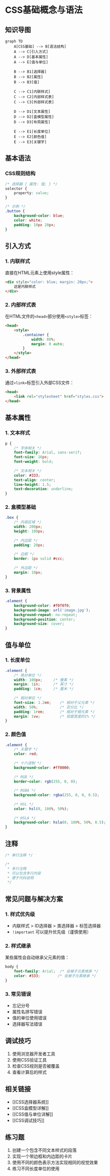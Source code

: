 # CSS基础概念与语法

## 知识导图
```mermaid
graph TD
    A[CSS基础] --> B[语法结构]
    A --> C[引入方式]
    A --> D[基本属性]
    A --> E[值与单位]
    
    B --> B1[选择器]
    B --> B2[属性]
    B --> B3[值]
    
    C --> C1[内联样式]
    C --> C2[内部样式表]
    C --> C3[外部样式表]
    
    D --> D1[文本属性]
    D --> D2[盒模型属性]
    D --> D3[布局属性]
    
    E --> E1[长度单位]
    E --> E2[颜色值]
    E --> E3[关键字]
```

## 基本语法

### CSS规则结构
```css
/* 选择器 { 属性: 值; } */
selector {
    property: value;
}

/* 示例 */
.button {
    background-color: blue;
    color: white;
    padding: 10px 20px;
}
```

## 引入方式

### 1. 内联样式
直接在HTML元素上使用style属性：
```html
<div style="color: blue; margin: 20px;">
    这是内联样式
</div>
```

### 2. 内部样式表
在HTML文件的`<head>`部分使用`<style>`标签：
```html
<head>
    <style>
        .container {
            width: 80%;
            margin: 0 auto;
        }
    </style>
</head>
```

### 3. 外部样式表
通过`<link>`标签引入外部CSS文件：
```html
<head>
    <link rel="stylesheet" href="styles.css">
</head>
```

## 基本属性

### 1. 文本样式
```css
p {
    /* 字体相关 */
    font-family: Arial, sans-serif;
    font-size: 16px;
    font-weight: bold;
    
    /* 文本相关 */
    color: #333;
    text-align: center;
    line-height: 1.5;
    text-decoration: underline;
}
```

### 2. 盒模型基础
```css
.box {
    /* 内容区域 */
    width: 200px;
    height: 100px;
    
    /* 内边距 */
    padding: 20px;
    
    /* 边框 */
    border: 1px solid #ccc;
    
    /* 外边距 */
    margin: 10px;
}
```

### 3. 背景属性
```css
.element {
    background-color: #f0f0f0;
    background-image: url('image.jpg');
    background-repeat: no-repeat;
    background-position: center;
    background-size: cover;
}
```

## 值与单位

### 1. 长度单位
```css
.element {
    /* 绝对单位 */
    width: 100px;     /* 像素 */
    margin: 1in;      /* 英寸 */
    padding: 1cm;     /* 厘米 */
    
    /* 相对单位 */
    font-size: 1.2em;    /* 相对于父元素 */
    width: 50%;          /* 百分比 */
    padding: 1rem;       /* 相对于根元素 */
    margin: 1vw;         /* 视窗宽度的1% */
}
```

### 2. 颜色值
```css
.element {
    /* 关键字 */
    color: red;
    
    /* 十六进制 */
    background-color: #ff0000;
    
    /* RGB */
    border-color: rgb(255, 0, 0);
    
    /* RGBA */
    background-color: rgba(255, 0, 0, 0.5);
    
    /* HSL */
    color: hsl(0, 100%, 50%);
    
    /* HSLA */
    background-color: hsla(0, 100%, 50%, 0.5);
}
```

## 注释
```css
/* 单行注释 */

/*
 * 多行注释
 * 可以包含多行内容
 * 便于代码说明
 */
```

## 常见问题与解决方案

### 1. 样式优先级
- 内联样式 > ID选择器 > 类选择器 > 标签选择器
- `!important` 可以提升优先级（谨慎使用）

### 2. 样式继承
某些属性会自动继承父元素的值：
```css
body {
    font-family: Arial;  /* 会被子元素继承 */
    color: #333;        /* 会被子元素继承 */
}
```

### 3. 常见错误
- 忘记分号
- 属性名拼写错误
- 值的单位使用错误
- 选择器写法错误

## 调试技巧

1. 使用浏览器开发者工具
2. 使用CSS验证工具
3. 检查CSS规则是否被覆盖
4. 查看计算后的样式

## 相关链接
- [[CSS选择器系统]]
- [[CSS盒模型详解]]
- [[CSS值与单位详解]]
- [[CSS调试技巧]]

## 练习题
1. 创建一个包含不同文本样式的段落
2. 实现一个带边框和内边距的卡片
3. 使用不同的颜色表示方法实现相同的视觉效果
4. 练习不同长度单位的使用 
